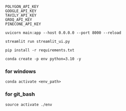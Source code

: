 ```
POLYGON_API_KEY
GOOGLE_API_KEY
TAVILY_API_KEY
GROQ_API_KEY
PINECONE_API_KEY
```

```
uvicorn main:app --host 0.0.0.0 --port 8000 --reload

```

```
streamlit run streamlit_ui.py

```

```
pip install -r requirements.txt
```

```
conda create -p env python=3.10 -y
```

### for windows
```
conda activate <env_path>
```

### for git_bash
```
source activate ./env
```